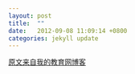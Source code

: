 ```yaml
---
layout: post
title:  ""
date:   2012-09-08 11:09:14 +0800
categories: jekyll update
---
```



[原文来自我的教育网博客][教育网博客]

[教育网博客]:http://teacher.edu.cn/pc/article/201209/555757.html
